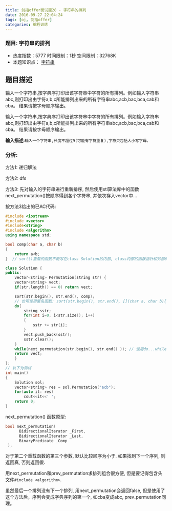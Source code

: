 ```yaml
---
title: 剑指offer面试题28 - 字符串的排列
date: 2016-09-27 22:04:24
tags: [oj, 剑指offer]
categories: 编程训练
---
```




### 题目: 字符串的排列

- 热度指数：5777    时间限制：1秒    空间限制：32768K
- 本题知识点： [字符串](http://www.nowcoder.com/questionCenter?questionTypes=000100&mutiTagIds=579)


## 题目描述

输入一个字符串,按字典序打印出该字符串中字符的所有排列。例如输入字符串abc,则打印出由字符a,b,c所能排列出来的所有字符串abc,acb,bac,bca,cab和cba。 结果请按字母顺序输出。 

输入一个字符串,按字典序打印出该字符串中字符的所有排列。例如输入字符串abc,则打印出由字符a,b,c所能排列出来的所有字符串abc,acb,bac,bca,cab和cba。 结果请按字母顺序输出。


**输入描述:**`输入一个字符串,长度不超过9(可能有字符重复),字符只包括大小写字母。`

### 分析: 
方法1: 递归解法

方法2: dfs

方法3: 先对输入的字符串进行重新排序, 然后使用stl算法库中的函数next_permutation()按顺序得到各个字符串, 并依次存入vector中...


按方法3给出的已AC代码:

```cpp
#include <iostream>
#include <vector>
#include<string>
#include <algorithm>
using namespace std;

bool comp(char a, char b)
{
    return a<b;
}  // sort()重载的函数不能写在class Solution的内部, class内部的函数指针和外部的函数指针类型不一样

class Solution {
public:
    vector<string> Permutation(string str) {
	vector<string> vect;
    if(str.length() == 0) return vect;        

    sort(str.begin(), str.end(), comp);
    // 也可使用匿名函数: sort(str.begin(), str.end(), [](char a, char b){return a<b;});    
    do{
		string sstr;
		for(int i=0; i<str.size(); i++)
		{
			sstr += str[i];
		}
		vect.push_back(sstr);
		sstr.clear();
    }
	while(next_permutation(str.begin(), str.end() )); // 使用do...while保证对第一个也有效
    return vect;
    }
};
// 以下为测试
int main()
{
	Solution sol;
	vector<string> res = sol.Permutation("acb");
	for(auto it: res)
		cout<<it<<' ';
    return 0;
}
```

next_permutation() 函数原型:
```cpp
bool next_permutation(
      BidirectionalIterator _First,
      BidirectionalIterator _Last,
      BinaryPredicate _Comp
 );
```

对于第二个重载函数的第三个参数, 默认比较顺序为小于. 如果找到下一个序列, 则返回真, 否则返回假. 

用next_permutation和prev_permutation求排列组合很方便,  但是要记得包含头文件`#include <algorithm>`.

虽然最后一个排列没有下一个排列, 用next_permutation会返回false, 但是使用了这个方法后，序列会变成字典序列的第一个, 如cba变成abc, prev_permutation同理。